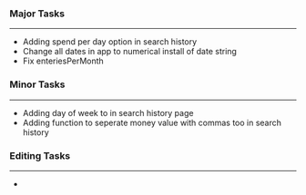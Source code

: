 ### Major Tasks
---

- Adding spend per day option in search history
- Change all dates in app to numerical install of date string
- Fix enteriesPerMonth
    
### Minor Tasks
---
- Adding day of week to in search history page
- Adding function to seperate money value with commas too in search history

### Editing Tasks
---
- 
